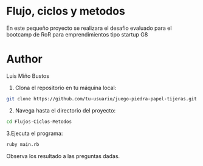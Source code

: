 # Flujo, ciclos y metodos

En este pequeño proyecto se realizara el desafio evaluado para el bootcamp de RoR para emprendimientos tipo startup G8

# Author
Luis Miño Bustos

1. Clona el repositorio en tu máquina local:

```bash
git clone https://github.com/tu-usuario/juego-piedra-papel-tijeras.git
```

2. Navega hasta el directorio del proyecto:

```bash
cd Flujos-Ciclos-Metodos
```

3.Ejecuta el programa:

```bash
ruby main.rb
```
Observa los resultado a las preguntas dadas.

